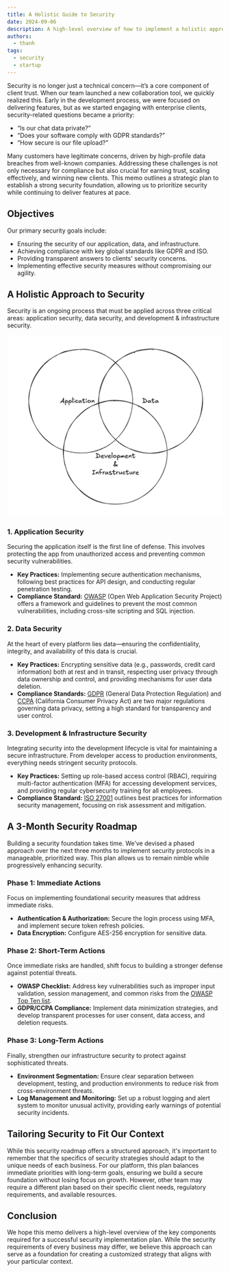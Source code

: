 ```yaml
---
title: A Holistic Guide to Security
date: 2024-09-06
description: A high-level overview of how to implement a holistic approach to securing your application platform.
authors:
  - thanh
tags:
  - security
  - startup
---
```


Security is no longer just a technical concern—it’s a core component of client trust. When our team launched a new collaboration tool, we quickly realized this. Early in the development process, we were focused on delivering features, but as we started engaging with enterprise clients, security-related questions became a priority:

- “Is our chat data private?”
- “Does your software comply with GDPR standards?”
- “How secure is our file upload?”

Many customers have legitimate concerns, driven by high-profile data breaches from well-known companies. Addressing these challenges is not only necessary for compliance but also crucial for earning trust, scaling effectively, and winning new clients. This memo outlines a strategic plan to establish a strong security foundation, allowing us to prioritize security while continuing to deliver features at pace.

## Objectives

Our primary security goals include:

- Ensuring the security of our application, data, and infrastructure.
- Achieving compliance with key global standards like GDPR and ISO.
- Providing transparent answers to clients' security concerns.
- Implementing effective security measures without compromising our agility.

## A Holistic Approach to Security

Security is an ongoing process that must be applied across three critical areas: application security, data security, and development & infrastructure security.

![](assets/a-holistic-guide-to-security-20240906110413200.webp)

### 1. Application Security

Securing the application itself is the first line of defense. This involves protecting the app from unauthorized access and preventing common security vulnerabilities.

- **Key Practices:** Implementing secure authentication mechanisms, following best practices for API design, and conducting regular penetration testing.
- **Compliance Standard:** [OWASP](https://owasp.org/) (Open Web Application Security Project) offers a framework and guidelines to prevent the most common vulnerabilities, including cross-site scripting and SQL injection.

### 2. Data Security

At the heart of every platform lies data—ensuring the confidentiality, integrity, and availability of this data is crucial.

- **Key Practices:** Encrypting sensitive data (e.g., passwords, credit card information) both at rest and in transit, respecting user privacy through data ownership and control, and providing mechanisms for user data deletion.
- **Compliance Standards:** [GDPR](https://gdpr-info.eu/) (General Data Protection Regulation) and [CCPA](https://oag.ca.gov/privacy/ccpa) (California Consumer Privacy Act) are two major regulations governing data privacy, setting a high standard for transparency and user control.

### 3. Development & Infrastructure Security

Integrating security into the development lifecycle is vital for maintaining a secure infrastructure. From developer access to production environments, everything needs stringent security protocols.

- **Key Practices:** Setting up role-based access control (RBAC), requiring multi-factor authentication (MFA) for accessing development services, and providing regular cybersecurity training for all employees.
- **Compliance Standard:** [ISO 27001](https://www.iso.org/standard/27001) outlines best practices for information security management, focusing on risk assessment and mitigation.

## A 3-Month Security Roadmap

Building a security foundation takes time. We’ve devised a phased approach over the next three months to implement security protocols in a manageable, prioritized way. This plan allows us to remain nimble while progressively enhancing security.

### Phase 1: Immediate Actions

Focus on implementing foundational security measures that address immediate risks.

- **Authentication & Authorization:** Secure the login process using MFA, and implement secure token refresh policies.
- **Data Encryption:** Configure AES-256 encryption for sensitive data.

### Phase 2: Short-Term Actions

Once immediate risks are handled, shift focus to building a stronger defense against potential threats.

- **OWASP Checklist:** Address key vulnerabilities such as improper input validation, session management, and common risks from the [OWASP Top Ten list](https://owasp.org/www-project-top-ten/).
- **GDPR/CCPA Compliance:** Implement data minimization strategies, and develop transparent processes for user consent, data access, and deletion requests.

### Phase 3: Long-Term Actions

Finally, strengthen our infrastructure security to protect against sophisticated threats.

- **Environment Segmentation:** Ensure clear separation between development, testing, and production environments to reduce risk from cross-environment threats.
- **Log Management and Monitoring:** Set up a robust logging and alert system to monitor unusual activity, providing early warnings of potential security incidents.

## Tailoring Security to Fit Our Context

While this security roadmap offers a structured approach, it's important to remember that the specifics of security strategies should adapt to the unique needs of each business. For our platform, this plan balances immediate priorities with long-term goals, ensuring we build a secure foundation without losing focus on growth. However, other team may require a different plan based on their specific client needs, regulatory requirements, and available resources.

## Conclusion

We hope this memo delivers a high-level overview of the key components required for a successful security implementation plan. While the security requirements of every business may differ, we believe this approach can serve as a foundation for creating a customized strategy that aligns with your particular context.
